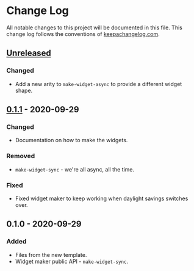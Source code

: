 # Change Log
All notable changes to this project will be documented in this file. This change log follows the conventions of [keepachangelog.com](http://keepachangelog.com/).

## [Unreleased]
### Changed
- Add a new arity to `make-widget-async` to provide a different widget shape.

## [0.1.1] - 2020-09-29
### Changed
- Documentation on how to make the widgets.

### Removed
- `make-widget-sync` - we're all async, all the time.

### Fixed
- Fixed widget maker to keep working when daylight savings switches over.

## 0.1.0 - 2020-09-29
### Added
- Files from the new template.
- Widget maker public API - `make-widget-sync`.

[Unreleased]: https://github.com/your-name/clj-xml/compare/0.1.1...HEAD
[0.1.1]: https://github.com/your-name/clj-xml/compare/0.1.0...0.1.1
